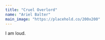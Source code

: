 ```yaml
---
title: "Cruel Overlord"
name: "Ariel Balter"
main_image: "https://placehold.co/200x200"
---
```


I am loud.